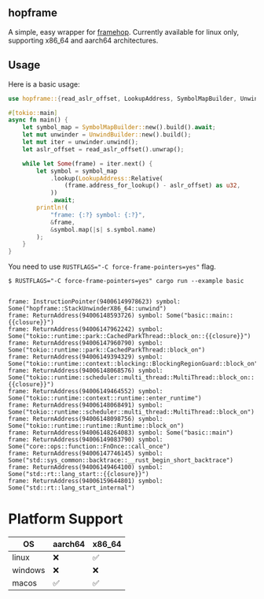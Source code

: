 ## hopframe
A simple, easy wrapper for [framehop](https://github.com/mstange/framehop).
Currently available for linux only, supporting x86_64 and aarch64 architectures.

## Usage
Here is a basic usage:
```rust
use hopframe::{read_aslr_offset, LookupAddress, SymbolMapBuilder, UnwindBuilder};

#[tokio::main]
async fn main() {
    let symbol_map = SymbolMapBuilder::new().build().await;
    let mut unwinder = UnwindBuilder::new().build();
    let mut iter = unwinder.unwind();
    let aslr_offset = read_aslr_offset().unwrap();

    while let Some(frame) = iter.next() {
        let symbol = symbol_map
            .lookup(LookupAddress::Relative(
                (frame.address_for_lookup() - aslr_offset) as u32,
            ))
            .await;
        println!(
            "frame: {:?} symbol: {:?}",
            &frame,
            &symbol.map(|s| s.symbol.name)
        );
    }
}
```

You need to use `RUSTFLAGS="-C force-frame-pointers=yes"` flag.

```shell
$ RUSTFLAGS="-C force-frame-pointers=yes" cargo run --example basic


frame: InstructionPointer(94006149978623) symbol: Some("hopframe::StackUnwinderX86_64::unwind")
frame: ReturnAddress(94006148593726) symbol: Some("basic::main::{{closure}}")
frame: ReturnAddress(94006147962242) symbol: Some("tokio::runtime::park::CachedParkThread::block_on::{{closure}}")
frame: ReturnAddress(94006147960790) symbol: Some("tokio::runtime::park::CachedParkThread::block_on")
frame: ReturnAddress(94006149394329) symbol: Some("tokio::runtime::context::blocking::BlockingRegionGuard::block_on")
frame: ReturnAddress(94006148068576) symbol: Some("tokio::runtime::scheduler::multi_thread::MultiThread::block_on::{{closure}}")
frame: ReturnAddress(94006149464552) symbol: Some("tokio::runtime::context::runtime::enter_runtime")
frame: ReturnAddress(94006148068491) symbol: Some("tokio::runtime::scheduler::multi_thread::MultiThread::block_on")
frame: ReturnAddress(94006148098756) symbol: Some("tokio::runtime::runtime::Runtime::block_on")
frame: ReturnAddress(94006148264083) symbol: Some("basic::main")
frame: ReturnAddress(94006149083790) symbol: Some("core::ops::function::FnOnce::call_once")
frame: ReturnAddress(94006147746145) symbol: Some("std::sys_common::backtrace::__rust_begin_short_backtrace")
frame: ReturnAddress(94006149464100) symbol: Some("std::rt::lang_start::{{closure}}")
frame: ReturnAddress(94006159644801) symbol: Some("std::rt::lang_start_internal")
```


# Platform Support

| OS      | aarch64 | x86_64 |
| ------- | ------- | ------ |
| linux   | ❌       | ✅      |
| windows | ❌       | ❌      |
| macos   | ✅       | ✅      |
